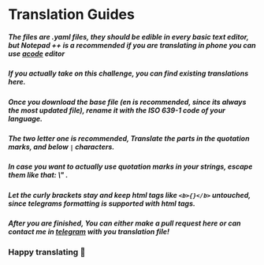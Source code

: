 # Translation Guides

##### The files are .yaml files, they should be edible in every basic text editor, but Notepad ++ is a recommended if you are translating in phone you can use [acode](https://play.google.com/store/apps/details?id=com.foxdebug.acodefree) editor

##### If you actually take on this challenge, you can find existing translations here.

##### Once you download the base file (en is recommended, since its always the most updated file), rename it with the ISO 639-1 code of your language.

##### The two letter one is recommended, Translate the parts in the quotation marks, and below <code>|</code> characters.

##### In case you want to actually use quotation marks in your strings, escape them like that: \\" . 

##### Let the curly brackets stay and keep html tags like <code>&lt;b&gt;{}&lt;/b&gt;</code> untouched, since telegrams formatting is supported with html tags.

##### After you are finished, You can either make a pull request here or can contact me in [telegram](https://t.me/starryboi) with you translation file!
### Happy translating 🎉
